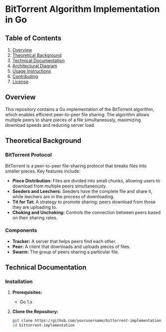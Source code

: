 # BitTorrent Algorithm Implementation in Go

## Table of Contents
1. [Overview](#overview)
2. [Theoretical Background](#theoretical-background)
3. [Technical Documentation](#technical-documentation)
4. [Architectural Diagram](#architectural-diagram)
5. [Usage Instructions](#usage-instructions)
6. [Contributing](#contributing)
7. [License](#license)

## Overview

This repository contains a Go implementation of the BitTorrent algorithm, which enables efficient peer-to-peer file sharing. The algorithm allows multiple peers to share pieces of a file simultaneously, maximizing download speeds and reducing server load.

## Theoretical Background

### BitTorrent Protocol

BitTorrent is a peer-to-peer file-sharing protocol that breaks files into smaller pieces. Key features include:

- **Piece Distribution:** Files are divided into small chunks, allowing users to download from multiple peers simultaneously.
- **Seeders and Leechers:** Seeders have the complete file and share it, while leechers are in the process of downloading.
- **Tit for Tat:** A strategy to promote sharing; peers download from those they are uploading to.
- **Choking and Unchoking:** Controls the connection between peers based on their sharing rates.

### Components

- **Tracker:** A server that helps peers find each other.
- **Peer:** A client that downloads and uploads pieces of files.
- **Swarm:** The group of peers sharing a particular file.

## Technical Documentation

### Installation

1. **Prerequisites:** 
   - Go 1.x

2. **Clone the Repository:**
   ```bash
   git clone https://github.com/yourusername/bittorrent-implementation.git
   cd bittorrent-implementation
